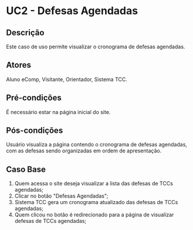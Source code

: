 # UC2 - Defesas Agendadas

## Descrição
Este caso de uso permite visualizar o cronograma de defesas agendadas.
## Atores
Aluno eComp, Visitante, Orientador, Sistema TCC.
## Pré-condições
É necessário estar na página inicial do site.
## Pós-condições
Usuário visualiza a página contendo o cronograma de defesas agendadas, com as defesas sendo organizadas em ordem de apresentação.
## Caso Base
1. Quem acessa o site deseja visualizar a lista das defesas de TCCs agendadas;
2. Clicar no botão "Defesas Agendadas";
3. Sistema TCC gera um cronograma atualizado das defesas de TCCs agendadas;
4. Quem clicou no botão é redirecionado para a página de visualizar defesas de TCCs agendadas;